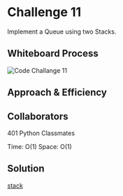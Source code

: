 # Challenge 11

Implement a Queue using two Stacks.

## Whiteboard Process

![Code Challange 11](./Screenshots/cc11.png)

## Approach & Efficiency

## Collaborators

401 Python Classmates

Time: O(1)
Space: O(1)

## Solution

[stack](data_structures/stack_queue_pseudo.py)


